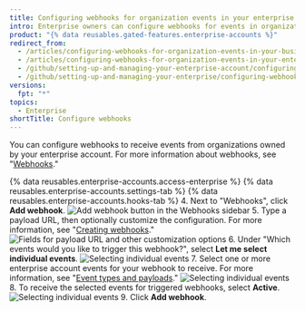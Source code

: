 ```yaml
---
title: Configuring webhooks for organization events in your enterprise account
intro: Enterprise owners can configure webhooks for events in organizations owned by an enterprise account.
product: "{% data reusables.gated-features.enterprise-accounts %}"
redirect_from:
  - /articles/configuring-webhooks-for-organization-events-in-your-business-account/
  - /articles/configuring-webhooks-for-organization-events-in-your-enterprise-account
  - /github/setting-up-and-managing-your-enterprise-account/configuring-webhooks-for-organization-events-in-your-enterprise-account
  - /github/setting-up-and-managing-your-enterprise/configuring-webhooks-for-organization-events-in-your-enterprise-account
versions:
  fpt: "*"
topics:
  - Enterprise
shortTitle: Configure webhooks
---
```


You can configure webhooks to receive events from organizations owned by your enterprise account. For more information about webhooks, see "[Webhooks](/webhooks/)."

{% data reusables.enterprise-accounts.access-enterprise %}
{% data reusables.enterprise-accounts.settings-tab %}
{% data reusables.enterprise-accounts.hooks-tab %} 4. Next to "Webhooks", click **Add webhook**.
![Add webhook button in the Webhooks sidebar](/assets/images/help/business-accounts/add-webhook-button.png) 5. Type a payload URL, then optionally customize the configuration. For more information, see "[Creating webhooks](/webhooks/creating/#creating-webhooks)."
![Fields for payload URL and other customization options](/assets/images/help/business-accounts/webhook-payload-url-and-customization-options.png) 6. Under "Which events would you like to trigger this webhook?", select **Let me select individual events**.
![Selecting individual events](/assets/images/help/business-accounts/webhook-let-me-select-individual-events.png) 7. Select one or more enterprise account events for your webhook to receive. For more information, see "[Event types and payloads](/webhooks/event-payloads/)."
![Selecting individual events](/assets/images/help/business-accounts/webhook-selected-events.png) 8. To receive the selected events for triggered webhooks, select **Active**.
![Selecting individual events](/assets/images/help/business-accounts/webhook-active.png) 9. Click **Add webhook**.
